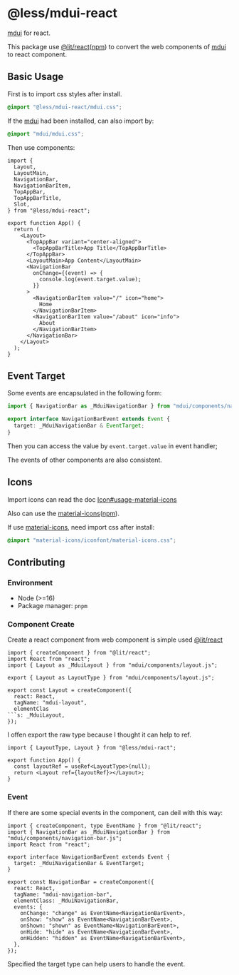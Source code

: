 # @less/mdui-react

[mdui](https://github.com/zdhxiong/mdui) for react.

This package use [@lit/react](https://lit.dev/docs/frameworks/react/)([npm](https://www.npmjs.com/package/@lit/react)) to convert the web components of [mdui](https://github.com/zdhxiong/mdui) to react component.

## Basic Usage

First is to import css styles after install.

```css
@import "@less/mdui-react/mdui.css";
```

If the [mdui](https://github.com/zdhxiong/mdui) had been installed, can also import by:

```css
@import "mdui/mdui.css";
```

Then use components:

```tsx
import {
  Layout,
  LayoutMain,
  NavigationBar,
  NavigationBarItem,
  TopAppBar,
  TopAppBarTitle,
  Slot,
} from "@less/mdui-react";

export function App() {
  return (
    <Layout>
      <TopAppBar variant="center-aligned">
        <TopAppBarTitle>App Title</TopAppBarTitle>
      </TopAppBar>
      <LayoutMain>App Content</LayoutMain>
      <NavigationBar
        onChange={(event) => {
          console.log(event.target.value);
        }}
      >
        <NavigationBarItem value="/" icon="home">
          Home
        </NavigationBarItem>
        <NavigationBarItem value="/about" icon="info">
          About
        </NavigationBarItem>
      </NavigationBar>
    </Layout>
  );
}
```

## Event Target

Some events are encapsulated in the following form:

```ts
import { NavigationBar as _MduiNavigationBar } from "mdui/components/navigation-bar.js";

export interface NavigationBarEvent extends Event {
  target: _MduiNavigationBar & EventTarget;
}
```

Then you can access the value by `event.target.value` in event handler;

The events of other components are also consistent.

## Icons

Import icons can read the doc [Icon#usage-material-icons](https://www.mdui.org/docs/2/components/icon#usage-material-icons)

Also can use the [material-icons](https://github.com/marella/material-icons)([npm](https://www.npmjs.com/package/material-icons)).

If use [material-icons](https://github.com/marella/material-icons), need import css after install:

```css
@import "material-icons/iconfont/material-icons.css";
```

## Contributing

### Environment

- Node (>=16)
- Package manager: `pnpm`

### Component Create

Create a react component from web component is simple used [@lit/react](https://lit.dev/docs/frameworks/react/)

````tsx
import { createComponent } from "@lit/react";
import React from "react";
import { Layout as _MduiLayout } from "mdui/components/layout.js";

export { Layout as LayoutType } from "mdui/components/layout.js";

export const Layout = createComponent({
  react: React,
  tagName: "mdui-layout",
  elementClas
```s: _MduiLayout,
});
````

I offen export the raw type because I thought it can help to ref.

```tsx
import { LayoutType, Layout } from "@less/mdui-ract";

export function App() {
  const layoutRef = useRef<LayoutType>(null);
  return <Layout ref={layoutRef}></Layout>;
}
```

### Event

If there are some special events in the component, can deil with this way:

```tsx
import { createComponent, type EventName } from "@lit/react";
import { NavigationBar as _MduiNavigationBar } from "mdui/components/navigation-bar.js";
import React from "react";

export interface NavigationBarEvent extends Event {
  target: _MduiNavigationBar & EventTarget;
}

export const NavigationBar = createComponent({
  react: React,
  tagName: "mdui-navigation-bar",
  elementClass: _MduiNavigationBar,
  events: {
    onChange: "change" as EventName<NavigationBarEvent>,
    onShow: "show" as EventName<NavigationBarEvent>,
    onShown: "shown" as EventName<NavigationBarEvent>,
    onHide: "hide" as EventName<NavigationBarEvent>,
    onHidden: "hidden" as EventName<NavigationBarEvent>,
  },
});
```

Specified the target type can help users to handle the event.
